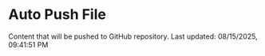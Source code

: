 # Auto Push File

Content that will be pushed to GitHub repository.
Last updated: 08/15/2025, 09:41:51 PM